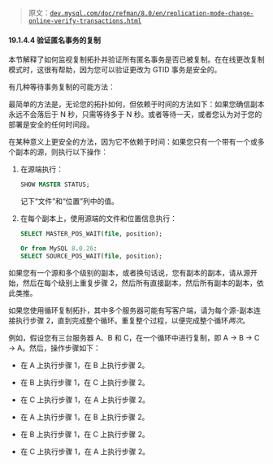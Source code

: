 > 原文：[`dev.mysql.com/doc/refman/8.0/en/replication-mode-change-online-verify-transactions.html`](https://dev.mysql.com/doc/refman/8.0/en/replication-mode-change-online-verify-transactions.html)

#### 19.1.4.4 验证匿名事务的复制

本节解释了如何监视复制拓扑并验证所有匿名事务是否已被复制。在在线更改复制模式时，这很有帮助，因为您可以验证更改为 GTID 事务是安全的。

有几种等待事务复制的可能方法：

最简单的方法是，无论您的拓扑如何，但依赖于时间的方法如下：如果您确信副本永远不会落后于 N 秒，只需等待多于 N 秒。或者等待一天，或者您认为对于您的部署是安全的任何时间段。

在某种意义上更安全的方法，因为它不依赖于时间：如果您只有一个带有一个或多个副本的源，则执行以下操作：

1.  在源端执行：

    ```sql
    SHOW MASTER STATUS;
    ```

    记下“文件”和“位置”列中的值。

1.  在每个副本上，使用源端的文件和位置信息执行：

    ```sql
    SELECT MASTER_POS_WAIT(file, position);

    Or from MySQL 8.0.26:
    SELECT SOURCE_POS_WAIT(file, position);
    ```

如果您有一个源和多个级别的副本，或者换句话说，您有副本的副本，请从源开始，然后在每个级别上重复步骤 2，然后所有直接副本，然后所有副本的副本，依此类推。

如果您使用循环复制拓扑，其中多个服务器可能有写客户端，请为每个源-副本连接执行步骤 2，直到完成整个循环。重复整个过程，以便完成整个循环*两次*。

例如，假设您有三台服务器 A、B 和 C，在一个循环中进行复制，即 A -> B -> C -> A。然后，操作步骤如下：

+   在 A 上执行步骤 1，在 B 上执行步骤 2。

+   在 B 上执行步骤 1，在 C 上执行步骤 2。

+   在 C 上执行步骤 1，在 A 上执行步骤 2。

+   在 A 上执行步骤 1，在 B 上执行步骤 2。

+   在 B 上执行步骤 1，在 C 上执行步骤 2。

+   在 C 上执行步骤 1，在 A 上执行步骤 2。
